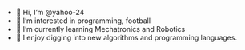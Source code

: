 - 👋 Hi, I’m @yahoo-24
- 👀 I’m interested in programming, football
- 🌱 I’m currently learning Mechatronics and Robotics
- 💞️ I enjoy digging into new algorithms and programming languages.

<!---
yahoo-24/yahoo-24 is a ✨ special ✨ repository because its `README.md` (this file) appears on your GitHub profile.
You can click the Preview link to take a look at your changes.
--->

